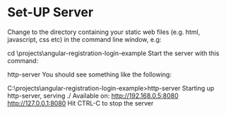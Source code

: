 # Set-UP Server

Change to the directory containing your static web files (e.g. html, javascript, css etc) in the command line window, e.g:

cd \projects\angular-registration-login-example
Start the server with this command:

http-server
You should see something like the following:

C:\projects\angular-registration-login-example>http-server
Starting up http-server, serving ./
Available on:
  http://192.168.0.5:8080
  http://127.0.0.1:8080
Hit CTRL-C to stop the server